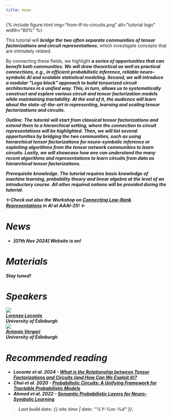 ```yaml
---
title: Home
---
```


{% include figure.html img="from-tf-to-circuits.png" alt="tutorial logo" width="80%" %}

This tutorial will <b><i>bridge the two often separate communities of tensor factorizations and circuit representations</i></b>, which investigate concepts that are intimately related.

By connecting these fields, we highlight <b><i>a series of opportunities that can benefit both communities<b><i>.
We will draw theoretical as well as practical connections, e.g., in <cite>efficient probabilistic inference</cite>, <cite>reliable neuro-symbolic AI</cite> and <cite>scalable statistical modeling</cite>.
Second, we will introduce  a modular "Lego block" approach to build tensorized circuit architectures in a unified way. 
This, in turn, allows us to systematically construct and explore various circuit and tensor factorization models while maintaining tractability.
At the end of it, the audience will learn about the state-of-the-art in representing, learning and scaling tensor factorizations and circuits.

<b>Outline.</b> The tutorial will start from classical tensor factorizations and extend them to a hierarchical setting, where the connection to circuit representations will be highlighted. Then, we will list several opportunities by bridging the two communities, such as using hierarchical tensor factorizations for neuro-symbolic inference or exploiting algorithms from the tensor network communities to learn circuits. Lastly, we will showcase how one can understand the many recent algorithms and representations to learn circuits from data as hierarchical tensor factorizations.


<b>Prerequisite knowledge.</b>  The tutorial requires basic knowledge of machine learning, probability theory and linear algebra at the level of an introductory course.  All other required notions will be provided during the tutorial.

✨ Check out also the Workshop on <a href="https://april-tools.github.io/colorai/">Connecting Low-Rank Representations</a> in AI at AAAI-25! ✨

# News
- **[07th Nov 2024]** Website is on! 

# Materials

Stay tuned!

# Speakers

<div id="speakers">
    <div class="speaker">
        <img class="avatar" src="https://loreloc.github.io/static/propic.jpg"><br/>
        <div class="speaker-name">
        <b><a href="https://loreloc.github.io/">Lorenzo Loconte</a></b></div>
        <div class="speaker-uni">
        <i> University of Edinburgh</i>
        </div>
    </div>
    <div class="speaker">
        <img class="avatar" src="https://april-tools.github.io/images/people/aver.jpg"><br/>
        <div class="speaker-name">
        <b><a href="https://april-tools.github.io/">Antonio Vergari</a></b></div>
        <div class="speaker-uni">
        <i> University of Edinburgh</i>
        </div>
    </div>
</div>



# Recommended reading

- Loconte et al. 2024 - [What is the Relationship between Tensor Factorizations and Circuits (and How Can We Exploit it)?](https://arxiv.org/abs/2409.07953v1)
- Choi et al. 2020 - [Probabilistic Circuits: A Unifying Framework for Tractable Probabilistic Models](https://yoojungchoi.github.io/files/ProbCirc20.pdf)
- Ahmed et al. 2022 - [Semantic Probabilistic Layers for Neuro-Symbolic Learning](https://proceedings.neurips.cc/paper_files/paper/2022/hash/c182ec594f38926b7fcb827635b9a8f4-Abstract-Conference.html)

> Last build date: {{ site.time | date: "%Y-%m-%d" }}.
